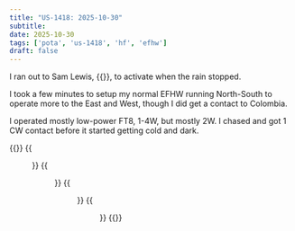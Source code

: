 ```yaml
---
title: "US-1418: 2025-10-30"
subtitle:
date: 2025-10-30
tags: ['pota', 'us-1418', 'hf', 'efhw']
draft: false
---
```


I ran out to Sam Lewis, {{<hamlink pota="US-1418">}},
to activate when the rain stopped.

I took a few minutes
to setup my normal EFHW running North-South
to operate more to the East and West,
though I did get a contact to Colombia.

I operated mostly low-power FT8, 1-4W, but mostly 2W.
I chased and got 1 CW contact
before it started getting cold and dark.

{{<gallery>}}
{{<figure link="/img/2025/2025-10-30-pota-1.jpg" caption="setup">}}
{{<figure link="/img/2025/2025-10-30-pota-2.jpg" caption="antenna north-south">}}
{{<figure link="/img/2025/2025-10-30-pota-3.jpg" caption="tiny s-biner">}}
{{<figure link="/img/2025/2025-10-30-pota-4.jpg" caption="key and radio">}}
{{</gallery>}}

<!--more-->
